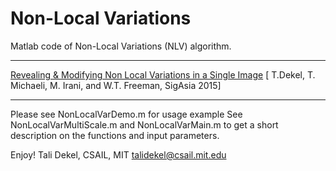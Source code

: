 # Non-Local Variations
Matlab code of Non-Local Variations (NLV) algorithm.

**************************************************************************
[Revealing & Modifying Non Local Variations in a Single Image](https://people.csail.mit.edu/talidekel/NonLocalVariations.html)
[ T.Dekel, T. Michaeli, M. Irani, and W.T. Freeman, SigAsia 2015]
***************************************************************************


Please see NonLocalVarDemo.m for usage example
See NonLocalVarMultiScale.m and NonLocalVarMain.m to get a short description on the functions and input parameters.


Enjoy!
Tali Dekel, CSAIL, MIT
talidekel@csail.mit.edu
